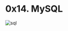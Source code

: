 # 0x14. MySQL
![sql](https://s3.amazonaws.com/intranet-projects-files/holbertonschool-sysadmin_devops/280/KkrkDHT.png)

